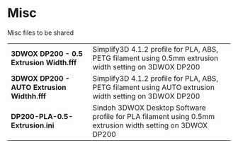 # Misc
Misc files to be shared

|||
|-|-|
|__3DWOX DP200 - 0.5 Extrusion Width.fff__|Simplify3D 4.1.2 profile for PLA, ABS, PETG filament using 0.5mm extrusion width setting on 3DWOX DP200|
|__3DWOX DP200 - AUTO Extrusion Widthh.fff__|Simplify3D 4.1.2 profile for PLA, ABS, PETG filament using AUTO extrusion width setting on 3DWOX DP200|
|__DP200-PLA-0.5-Extrusion.ini__|Sindoh 3DWOX Desktop Software profile for PLA filament using 0.5mm extrusion width setting on 3DWOX DP200|
